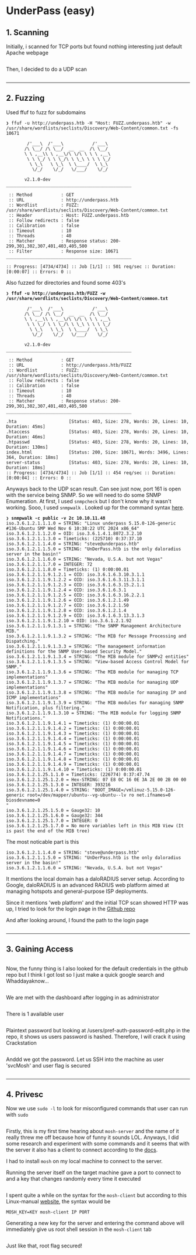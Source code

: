# UnderPass (easy)

## 1. Scanning

Initially, i scanned for TCP ports but found nothing interesting just default Apache webpage

<figure><img src="../../../../.gitbook/assets/image (373).png" alt=""><figcaption></figcaption></figure>

Then, I decided to do a UDP scan

<figure><img src="../../../../.gitbook/assets/image (374).png" alt=""><figcaption></figcaption></figure>

***

## 2. Fuzzing

Used ffuf to fuzz for subdomains

```
❯ ffuf -u http://underpass.htb -H "Host: FUZZ.underpass.htb" -w /usr/share/wordlists/seclists/Discovery/Web-Content/common.txt -fs 10671

        /'___\  /'___\           /'___\       
       /\ \__/ /\ \__/  __  __  /\ \__/       
       \ \ ,__\\ \ ,__\/\ \/\ \ \ \ ,__\      
        \ \ \_/ \ \ \_/\ \ \_\ \ \ \ \_/      
         \ \_\   \ \_\  \ \____/  \ \_\       
          \/_/    \/_/   \/___/    \/_/       

       v2.1.0-dev
________________________________________________

 :: Method           : GET
 :: URL              : http://underpass.htb
 :: Wordlist         : FUZZ: /usr/share/wordlists/seclists/Discovery/Web-Content/common.txt
 :: Header           : Host: FUZZ.underpass.htb
 :: Follow redirects : false
 :: Calibration      : false
 :: Timeout          : 10
 :: Threads          : 40
 :: Matcher          : Response status: 200-299,301,302,307,401,403,405,500
 :: Filter           : Response size: 10671
________________________________________________

:: Progress: [4734/4734] :: Job [1/1] :: 501 req/sec :: Duration: [0:00:07] :: Errors: 0 ::
```

Also fuzzed for directories and found some 403's

<pre><code><strong>❯ ffuf -u http://underpass.htb/FUZZ -w /usr/share/wordlists/seclists/Discovery/Web-Content/common.txt
</strong>
        /'___\  /'___\           /'___\       
       /\ \__/ /\ \__/  __  __  /\ \__/       
       \ \ ,__\\ \ ,__\/\ \/\ \ \ \ ,__\      
        \ \ \_/ \ \ \_/\ \ \_\ \ \ \ \_/      
         \ \_\   \ \_\  \ \____/  \ \_\       
          \/_/    \/_/   \/___/    \/_/       

       v2.1.0-dev
________________________________________________

 :: Method           : GET
 :: URL              : http://underpass.htb/FUZZ
 :: Wordlist         : FUZZ: /usr/share/wordlists/seclists/Discovery/Web-Content/common.txt
 :: Follow redirects : false
 :: Calibration      : false
 :: Timeout          : 10
 :: Threads          : 40
 :: Matcher          : Response status: 200-299,301,302,307,401,403,405,500
________________________________________________

.hta                    [Status: 403, Size: 278, Words: 20, Lines: 10, Duration: 45ms]
.htaccess               [Status: 403, Size: 278, Words: 20, Lines: 10, Duration: 46ms]
.htpasswd               [Status: 403, Size: 278, Words: 20, Lines: 10, Duration: 130ms]
index.html              [Status: 200, Size: 10671, Words: 3496, Lines: 364, Duration: 18ms]
server-status           [Status: 403, Size: 278, Words: 20, Lines: 10, Duration: 18ms]
:: Progress: [4734/4734] :: Job [1/1] :: 454 req/sec :: Duration: [0:00:04] :: Errors: 0 ::
</code></pre>

Anyways back to the UDP scan result. Can see just now, port 161 is open with the service being SNMP. So we will need to do some SNMP Enumeration. At first, I used `snmpcheck` but I don't know why it wasn't working. Sooo, I used `snmpwalk` . Looked up for the command syntax [here](https://gabb4r.gitbook.io/oscp-notes/service-enumeration/snmp-enumeraion).&#x20;

<pre><code><strong>❯ snmpwalk -c public -v 2c 10.10.11.48 
</strong>iso.3.6.1.2.1.1.1.0 = STRING: "Linux underpass 5.15.0-126-generic #136-Ubuntu SMP Wed Nov 6 10:38:22 UTC 2024 x86_64"
iso.3.6.1.2.1.1.2.0 = OID: iso.3.6.1.4.1.8072.3.2.10
iso.3.6.1.2.1.1.3.0 = Timeticks: (225710) 0:37:37.10
iso.3.6.1.2.1.1.4.0 = STRING: "steve@underpass.htb"
iso.3.6.1.2.1.1.5.0 = STRING: "UnDerPass.htb is the only daloradius server in the basin!"
iso.3.6.1.2.1.1.6.0 = STRING: "Nevada, U.S.A. but not Vegas"
iso.3.6.1.2.1.1.7.0 = INTEGER: 72
iso.3.6.1.2.1.1.8.0 = Timeticks: (1) 0:00:00.01
iso.3.6.1.2.1.1.9.1.2.1 = OID: iso.3.6.1.6.3.10.3.1.1
iso.3.6.1.2.1.1.9.1.2.2 = OID: iso.3.6.1.6.3.11.3.1.1
iso.3.6.1.2.1.1.9.1.2.3 = OID: iso.3.6.1.6.3.15.2.1.1
iso.3.6.1.2.1.1.9.1.2.4 = OID: iso.3.6.1.6.3.1
iso.3.6.1.2.1.1.9.1.2.5 = OID: iso.3.6.1.6.3.16.2.2.1
iso.3.6.1.2.1.1.9.1.2.6 = OID: iso.3.6.1.2.1.49
iso.3.6.1.2.1.1.9.1.2.7 = OID: iso.3.6.1.2.1.50
iso.3.6.1.2.1.1.9.1.2.8 = OID: iso.3.6.1.2.1.4
iso.3.6.1.2.1.1.9.1.2.9 = OID: iso.3.6.1.6.3.13.3.1.3
iso.3.6.1.2.1.1.9.1.2.10 = OID: iso.3.6.1.2.1.92
iso.3.6.1.2.1.1.9.1.3.1 = STRING: "The SNMP Management Architecture MIB."
iso.3.6.1.2.1.1.9.1.3.2 = STRING: "The MIB for Message Processing and Dispatching."
iso.3.6.1.2.1.1.9.1.3.3 = STRING: "The management information definitions for the SNMP User-based Security Model."
iso.3.6.1.2.1.1.9.1.3.4 = STRING: "The MIB module for SNMPv2 entities"
iso.3.6.1.2.1.1.9.1.3.5 = STRING: "View-based Access Control Model for SNMP."
iso.3.6.1.2.1.1.9.1.3.6 = STRING: "The MIB module for managing TCP implementations"
iso.3.6.1.2.1.1.9.1.3.7 = STRING: "The MIB module for managing UDP implementations"
iso.3.6.1.2.1.1.9.1.3.8 = STRING: "The MIB module for managing IP and ICMP implementations"
iso.3.6.1.2.1.1.9.1.3.9 = STRING: "The MIB modules for managing SNMP Notification, plus filtering."
iso.3.6.1.2.1.1.9.1.3.10 = STRING: "The MIB module for logging SNMP Notifications."
iso.3.6.1.2.1.1.9.1.4.1 = Timeticks: (1) 0:00:00.01
iso.3.6.1.2.1.1.9.1.4.2 = Timeticks: (1) 0:00:00.01
iso.3.6.1.2.1.1.9.1.4.3 = Timeticks: (1) 0:00:00.01
iso.3.6.1.2.1.1.9.1.4.4 = Timeticks: (1) 0:00:00.01
iso.3.6.1.2.1.1.9.1.4.5 = Timeticks: (1) 0:00:00.01
iso.3.6.1.2.1.1.9.1.4.6 = Timeticks: (1) 0:00:00.01
iso.3.6.1.2.1.1.9.1.4.7 = Timeticks: (1) 0:00:00.01
iso.3.6.1.2.1.1.9.1.4.8 = Timeticks: (1) 0:00:00.01
iso.3.6.1.2.1.1.9.1.4.9 = Timeticks: (1) 0:00:00.01
iso.3.6.1.2.1.1.9.1.4.10 = Timeticks: (1) 0:00:00.01
iso.3.6.1.2.1.25.1.1.0 = Timeticks: (226774) 0:37:47.74
iso.3.6.1.2.1.25.1.2.0 = Hex-STRING: 07 E8 0C 16 0E 3A 2E 00 2B 00 00 
iso.3.6.1.2.1.25.1.3.0 = INTEGER: 393216
iso.3.6.1.2.1.25.1.4.0 = STRING: "BOOT_IMAGE=/vmlinuz-5.15.0-126-generic root=/dev/mapper/ubuntu--vg-ubuntu--lv ro net.ifnames=0 biosdevname=0
"
iso.3.6.1.2.1.25.1.5.0 = Gauge32: 10
iso.3.6.1.2.1.25.1.6.0 = Gauge32: 344
iso.3.6.1.2.1.25.1.7.0 = INTEGER: 0
iso.3.6.1.2.1.25.1.7.0 = No more variables left in this MIB View (It is past the end of the MIB tree)
</code></pre>

The most noticable part is this

```
iso.3.6.1.2.1.1.4.0 = STRING: "steve@underpass.htb"
iso.3.6.1.2.1.1.5.0 = STRING: "UnDerPass.htb is the only daloradius server in the basin!"
iso.3.6.1.2.1.1.6.0 = STRING: "Nevada, U.S.A. but not Vegas"
```

It mentions the local domain has a daloRADIUS server setup. According to Google, daloRADIUS is an advanced RADIUS web platform aimed at managing hotspots and general-purpose ISP deployments.

Since it mentions 'web platform' and the initial TCP scan showed HTTP was up, I tried to look for the login page in the [Github repo](https://github.com/lirantal/daloradius)

And after looking around, I found the path to the login page

<div data-full-width="false"><figure><img src="../../../../.gitbook/assets/image (378).png" alt=""><figcaption></figcaption></figure></div>

***

## 3. Gaining Access

<figure><img src="../../../../.gitbook/assets/image (376).png" alt=""><figcaption></figcaption></figure>

Now, the funny thing is I also looked for the default credentials in the github repo but I think I got lost so I just make a quick google search and Whaddayaknow...

<figure><img src="../../../../.gitbook/assets/image (377).png" alt=""><figcaption></figcaption></figure>

We are met with the dashboard after logging in as administrator

<figure><img src="../../../../.gitbook/assets/image (379).png" alt=""><figcaption></figcaption></figure>

There is 1 available user

<figure><img src="../../../../.gitbook/assets/image (380).png" alt=""><figcaption></figcaption></figure>

Plaintext password but looking at /users/pref-auth-password-edit.php in the repo, it shows us users password is hashed. Therefore, I will crack it using Crackstation

<figure><img src="../../../../.gitbook/assets/image (381).png" alt=""><figcaption></figcaption></figure>

Anddd we got the password. Let us SSH into the machine as user 'svcMosh' and user flag is secured

<figure><img src="../../../../.gitbook/assets/image (383).png" alt=""><figcaption></figcaption></figure>

***

## 4. Privesc

Now we use `sudo -l` to look for misconfigured commands that user can run with `sudo`

<figure><img src="../../../../.gitbook/assets/image (384).png" alt=""><figcaption></figcaption></figure>

Firstly, this is my first time hearing about `mosh-server` and the name of it really threw me off because how of funny it sounds LOL. Anyways, I did some research and experiment with some commands and it seems that with the server it also has a client to connect according to the [docs](https://mosh.org/).

I had to install `mosh` on my local machine to connect to the server.

Running the server itself on the target machine gave a port to connect to and a key that changes randomly every time it executed

<figure><img src="../../../../.gitbook/assets/image (385).png" alt=""><figcaption></figcaption></figure>

I spent quite a while on the syntax for the `mosh-client` but according to this Linux-manual [website](https://linux.die.net/man/1/mosh-client), the syntax would be&#x20;

```
MOSH_KEY=KEY mosh-client IP PORT
```

Generating a new key for the server and entering the command above will immediately give us root shell session in the `mosh-client` tab

<figure><img src="../../../../.gitbook/assets/image (387).png" alt=""><figcaption></figcaption></figure>

Just like that, root flag secured!
